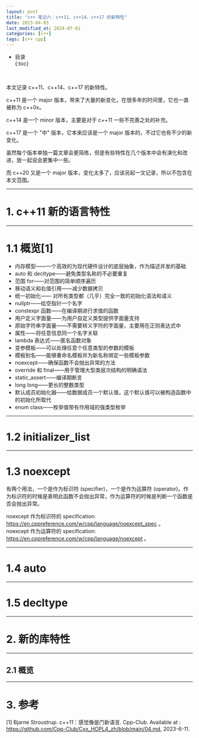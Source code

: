 ```yaml
---
layout: post
title: "c++ 笔记六：c++11、c++14、c++17 的新特性"
date: 2023-04-03
last_modified_at: 2024-07-01
categories: [c++]
tags: [c++ cpp]
---
```


* 目录  
{:toc}
<br/>

本文记录 c++11、c++14、c++17 的新特性。  

c++11 是一个 major 版本，带来了大量的新变化，在很多年的时间里，它也一直被称为 c++0x。  

c++14 是一个 minor 版本，主要是对于 c++11 一些不完善之处的补充。  

c++17 是一个 "中" 版本，它本来应该是一个 major 版本的，不过它也有不少的新变化。  

虽然每个版本单独一篇文章会更简练，但是有些特性在几个版本中会有演化和改进，放一起说会更集中一些。  

而 c++20 又是一个 major 版本，变化太多了，应该另起一文记录，所以不包含在本文范围。  

---

# 1. c++11 新的语言特性

---

# 1.1 概览[1]

* 内存模型——一个高效的为现代硬件设计的底层抽象，作为描述并发的基础
* auto 和 decltype——避免类型名称的不必要重复
* 范围 for——对范围的简单顺序遍历
* 移动语义和右值引用——减少数据拷贝
* 统一初始化—— 对所有类型都（几乎）完全一致的初始化语法和语义
* nullptr——给空指针一个名字
* constexpr 函数——在编译期进行求值的函数
* 用户定义字面量——为用户自定义类型提供字面量支持
* 原始字符串字面量——不需要转义字符的字面量，主要用在正则表达式中
* 属性——将任意信息同一个名字关联
* lambda 表达式——匿名函数对象
* 变参模板——可以处理任意个任意类型的参数的模板
* 模板别名——能够重命名模板并为新名称绑定一些模板参数
* noexcept——确保函数不会抛出异常的方法
* override 和 final——用于管理大型类层次结构的明确语法
* static_assert——编译期断言
* long long——更长的整数类型
* 默认成员初始化器——给数据成员一个默认值，这个默认值可以被构造函数中的初始化所取代
* enum class——枚举值带有作用域的强类型枚举

---

# 1.2 initializer_list


---

# 1.3 noexcept

有两个用法，一个是作为标识符 (specifier)，一个是作为运算符 (operator)。作为标识符的时候是表明此函数不会抛出异常，作为运算符的时候是判断一个函数是否会抛出异常。

noexcept 作为标识符的 specification: https://en.cppreference.com/w/cpp/language/noexcept_spec 。  
noexcept 作为运算符的 specification: https://en.cppreference.com/w/cpp/language/noexcept 。 

---

# 1.4 auto

---

# 1.5 decltype

---

# 2. 新的库特性

---

## 2.1 概览

---

# 3. 参考

[1] Bjarne Stroustrup. c++11：感觉像是门新语言. Cpp-Club. Available at : https://github.com/Cpp-Club/Cxx_HOPL4_zh/blob/main/04.md, 2023-6-11.   